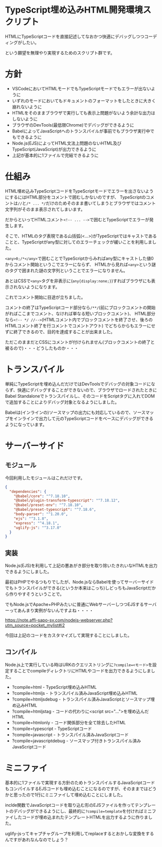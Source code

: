 # TypeScript埋め込みHTML開発環境スクリプト

HTMLにTypeScriptコードを直接記述してなおかつ快適にデバッグしつつコーディングがしたい。

という願望を無理やり実現するためのスクリプト群です。

# 方針

- VSCodeにおいてHTMLモードでもTypeScriptモードでもエラーが出ないように
- いずれのモードにおいてもドキュメントのフォーマットをしたときに大きく崩れないように
- HTMLをそのままブラウザで実行しても表示上問題がないよう余計な出力はしないように
- ブラウザのDevTools(最低限Chrome)でデバッグができるように
- BabelによってJavaScriptへのトランスパイルが事前でもブラウザ実行中でもできるように
- Node.js(EJS)によってHTML文法上問題のないHTML及びTypeScript(JavaScript)が出力できるように
- 上記が基本的に1ファイルで完結できるように

# 仕組み

HTML埋め込みTypeScriptコードをTypeScriptモードでエラーを出さないようにするにはHTML部分をコメントで囲むしかないのですが、
TypeScriptのコメントは`//`と`/* ... */`だけのためそのまま書いてしまうとブラウザではコメント文字列がそのまま表示されてしまいます。

だからといってHTMLコメント`<!-- ... -->`で囲むとTypeScriptでエラーが発生します。

そこで、HTMLのタグ表現である山括弧(<...>)がTypeScriptではキャストであることと、TypeScriptがany型に対してのエラーチェックが緩いことを利用しました。

`<any>0;/*</any>`で囲むことでTypeScriptからみればany型にキャストした値0からコメント開始というこでエラーにならず、
HTMLから見れば`<any>`という謎のタグで囲まれた謎の文字列ということでエラーになりません。

あとはCSSで`<any>`タグを非表示に(`any{display:none;}`)すればブラウザにも表示されないようになります。

これでコメント開始に目途が立ちました。

コメントの終了はTypeScriptコード部分なら`/**/`(前にブロックコメントの開始がればここまでコメント、なければ単なる短いブロックコメント)、
HTML部分なら`<!-- */ //-->`(HTMLコメント内でブロックコメントを終了させ、後ろのHTMLコメント終了を行コメントでコメントアウト)
でどちらからもエラーにせずに終了できるので、目的を達成することが出来ました。

ただこのままだとCSSにコメントが付けられません(ブロックコメントの終了と被るので)・・・どうしたものか・・・

# トランスパイル

単純にTypeScriptを埋め込んだだけではDevToolsでデバッグの対象コードにならず、快適にデバッグすることができないので、ブラウザでロードされたときにBabel Standaloneでトランスパイルし、そのコードをScriptタグに入れてDOMで追加することによりデバッグ対象となるようにしました。

Babelは(インラインの)ソースマップの出力にも対応しているので、ソースマップをインラインで出力して元のTypeScriptコードをベースにデバッグができるようになっています。

# サーバーサイド

## モジュール

今回利用したモジュールはこれだけです。

```json
{
  "dependencies": {
    "@babel/core": "^7.18.10",
    "@babel/plugin-transform-typescript": "^7.18.12",
    "@babel/preset-env": "^7.18.10",
    "@babel/preset-typescript": "^7.18.6",
    "body-parser": "^1.20.0",
    "ejs": "^3.1.8",
    "express": "^4.18.1",
    "uglify-js": "^3.17.0"
  }
}
```

## 実装

Node.js(EJS)を利用して上記の悪あがき部分を取り除いたきれいなHTMLを出力できるようにしました。

最初はPHPでやるつもりでしたが、Node.jsならBabelを使ってサーバーサイドでもトランスパイルができる(というか本来はこっち)しどっちもJavaScriptだから作りやすそうということで。

でもNode.jsでApache+PHPみたいに普通にWebサーバーしつつEJSするサーバーってあんまり実例がないんですよね・・・・

https://note.affi-sapo-sv.com/nodejs-webserver.php?utm_source=pocket_mylist#i2

今回は上記のコードをカスタマイズして実現することにしました。

## コンパイル

Node.js上で実行している時はURKのクエリストリングに`?compile=<モード>`を設定することでcompileディレクトリにHTMLやコードを出力できるようにしました。

- ?compile=html - TypeScript埋め込みHTML
- ?compile=htmljs - トランスパイル済みJavaScript埋め込みHTML
- ?compile=htmljsdebug - トランスパイル済みJavaScriptとソースマップ埋め込みHTML
- ?compile=htmljstag - コードの代わりに&lt;script src="..."&gt;を埋め込んだHTML
- ?compile=htmlonly - コード関係部分を全て除去したHTML
- ?compile=typescript - TypeScriptコード
- ?compile=javascript - トランスパイル済みJavaScriptコード
- ?compile=javascriptdebug - ソースマップ付きトランスパイル済みJavaScriptコード

# ミニファイ

基本的に1ファイルで実現する方針のためトランスパイルするJavaScriptコードもコンパイルするEJSコードも埋め込むことになるのですが、そのままではどうかと思ったので1行にミニファイして埋め込むことにしました。

inclde関数でJavaScriptコードを取り込む形のEJSファイルを作ってテンプレートのデバッグができるようにし、最終的に`?compile=template`を付ければミニファイしたコードが埋め込まれたテンプレートHTMLを出力するように作りました。

uglify-jsってキャプチャグループを利用してreplaceするとおかしな変換をするんですがあれなんなのでしょう？

